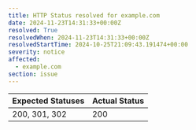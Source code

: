 ```yaml
---
title: HTTP Status resolved for example.com
date: 2024-11-23T14:31:33+00:00Z
resolved: True
resolvedWhen: 2024-11-23T14:31:33+00:00Z
resolvedStartTime: 2024-10-25T21:09:43.191474+00:00
severity: notice
affected:
  - example.com
section: issue
---
```


| Expected Statuses | Actual Status  |
|-------------------|----------------|
| 200, 301, 302 | 200 |

